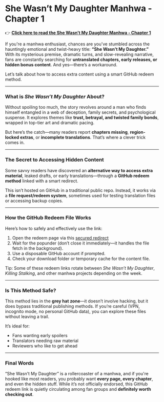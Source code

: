# She Wasn’t My Daughter Manhwa - Chapter 1

👉 **[Click here to read the  She Wasn’t My Daughter Manhwa - Chapter 1](https://t.acrsmartcam.com/371513/4152?bo=2779,2778,2777,2776,2775&popUnder=true&aff_sub5=SF_006OG000004lmDN)**


If you're a manhwa enthusiast, chances are you've stumbled across the hauntingly emotional and twist-heavy title: **“She Wasn’t My Daughter.”** With its mysterious premise, dramatic turns, and slow-revealing narrative, fans are constantly searching for **untranslated chapters, early releases, or hidden bonus content**. And yes—there’s a workaround.

Let’s talk about how to access extra content using a smart GitHub redeem method.

---

### What is *She Wasn’t My Daughter* About?

Without spoiling too much, the story revolves around a man who finds himself entangled in a web of deception, family secrets, and psychological suspense. It explores themes like **trust, betrayal, and twisted family bonds**, wrapped in top-tier art and dramatic pacing.

But here’s the catch—many readers report **chapters missing**, **region-locked extras**, or **incomplete translations**. That’s where a clever trick comes in.

---

### The Secret to Accessing Hidden Content

Some savvy readers have discovered an **alternative way to access extra material**, leaked drafts, or early translations—through a **GitHub redeem method** linked with a smart redirect.


This isn’t hosted on GitHub in a traditional public repo. Instead, it works via a **file request/redeem system**, sometimes used for testing translation files or accessing backup copies.

---

### How the GitHub Redeem File Works

Here’s how to safely and effectively use the link:

1. Open the redeem page via this [secured redirect](https://t.acrsmartcam.com/371513/4152?bo=2779,2778,2777,2776,2775&popUnder=true&aff_sub5=SF_006OG000004lmDN)
2. Wait for the popunder (don’t close it immediately—it handles the file fetch in the background).
3. Use a disposable GitHub account if prompted.
4. Check your download folder or temporary cache for the content file.

Tip: Some of these redeem links rotate between *She Wasn’t My Daughter*, *Killing Stalking*, and other manhwa projects depending on the week.

---

### Is This Method Safe?

This method lies in the **grey hat zone**—it doesn’t involve hacking, but it does bypass traditional publishing methods. If you’re careful (VPN, incognito mode, no personal GitHub data), you can explore these files without leaving a trail.

It’s ideal for:

- Fans wanting early spoilers
- Translators needing raw material
- Reviewers who like to get ahead

---

### Final Words

“She Wasn’t My Daughter” is a rollercoaster of a manhwa, and if you're hooked like most readers, you probably want **every page, every chapter**, and even the hidden stuff. While it’s not officially endorsed, this GitHub redeem link is quietly circulating among fan groups and **definitely worth checking out**.
